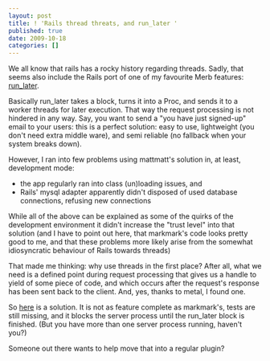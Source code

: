 ```yaml
---
layout: post
title: ! 'Rails thread threats, and run_later '
published: true
date: 2009-10-18
categories: []
---
```

<p>We all know that rails has a rocky history regarding threads. Sadly, that seems also include the Rails port of one of my favourite Merb features: <a href="http://github.com/mattmatt/run_later">run_later</a>.</p>

<p>Basically run_later takes a block, turns it into a Proc, and sends it to a worker threads for later execution. That way the request processing is not hindered in any way. Say, you want to send a "you have just signed-up" email to your users: this is a perfect solution: easy to use, lightweight (you don't need extra middle ware), and semi reliable (no fallback when your system breaks down).</p>

<p>However, I ran into few problems using mattmatt's solution in, at least, development mode:</p>

<ul>
<li>the app regularly ran into class (un)loading issues, and</li>
<li>Rails' mysql adapter apparently didn't disposed of used database connections, refusing new connections</li>
</ul>
<p>While all of the above can be explained as some of the quirks of the development environment it didn't increase the "trust level" into that solution (and I have to point out here, that markmark's code looks pretty good to me, and that these problems more likely arise from the somewhat idiosyncratic behaviour of Rails towards threads)</p>

<p>That made me thinking: why use threads in the first place? After all, what we need is a defined point during request processing that gives us a handle to yield of some piece of code, and which occurs after the request's response has been sent back to the client. And, yes, thanks to metal, I found one.</p>

<p>So <a href="http://github.com/pboy/threadless">here</a> is a solution. It is not as feature complete as markmark's, tests are still missing, and it blocks the server process until the run_later block is finished. (But you have more than one server process running, haven't you?)</p>

<p>Someone out there wants to help move that into a regular plugin?</p>
